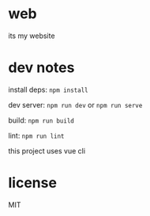 # web
its my website

# dev notes
install deps: `npm install`

dev server: `npm run dev` or `npm run serve`

build: `npm run build`

lint: `npm run lint`

this project uses vue cli

# license
MIT